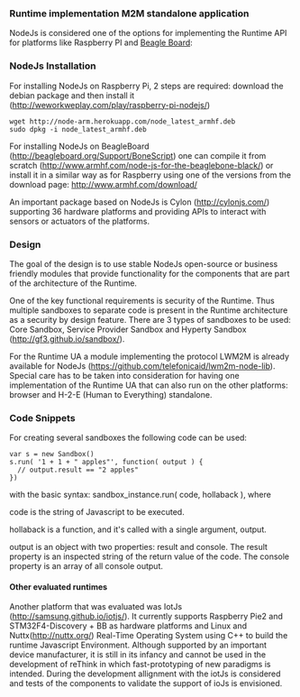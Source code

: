### Runtime implementation M2M standalone application

NodeJs is considered one of the options for implementing the Runtime API for platforms like Raspberry PI and [Beagle Board](http://beagleboard.org/bone):

### NodeJs Installation

For installing NodeJs on Raspberry Pi, 2 steps are required: download the debian package and then install it (http://weworkweplay.com/play/raspberry-pi-nodejs/)

    wget http://node-arm.herokuapp.com/node_latest_armhf.deb 
    sudo dpkg -i node_latest_armhf.deb

For installing NodeJs on BeagleBoard (http://beagleboard.org/Support/BoneScript) one can compile it from scratch (http://www.armhf.com/node-js-for-the-beaglebone-black/) or install it in a similar way as for Raspberry using one of the versions from the download page: http://www.armhf.com/download/

An important package based on NodeJs is Cylon (http://cylonjs.com/) supporting 36 hardware platforms and providing APIs to interact with sensors or actuators of the platforms. 

### Design

The goal of the design is to use stable NodeJs open-source or business friendly modules that provide functionality for the components that are part of the architecture of the Runtime.

One of the key functional requirements is security of the Runtime. Thus multiple sandboxes to separate code is present in the Runtime architecture as a security by design feature. There are 3 types of sandboxes to be used: Core Sandbox, Service Provider Sandbox and Hyperty Sandbox (http://gf3.github.io/sandbox/).

For the Runtime UA a module implementing the protocol LWM2M is already available for NodeJs (https://github.com/telefonicaid/lwm2m-node-lib). Special care has to be taken into consideration for having one implementation of the Runtime UA that can also run on the other platforms: browser and H-2-E (Human to Everything) standalone.

### Code Snippets 

For creating several sandboxes the following code can be used:
```
var s = new Sandbox()
s.run( '1 + 1 + " apples"', function( output ) {
  // output.result == "2 apples"
})
```
with the basic syntax: sandbox_instance.run( code, hollaback ), where

code is the string of Javascript to be executed.

hollaback is a function, and it's called with a single argument, output.

output is an object with two properties: result and console. The result property is an inspected string of the return value of the code. The console property is an array of all console output. 

#### Other evaluated runtimes

Another platform that was evaluated was IotJs (http://samsung.github.io/iotjs/). It currently supports Raspberry Pie2 and STM32F4-Discovery + BB as hardware platforms and Linux and Nuttx(http://nuttx.org/) Real-Time Operating System using C++ to build the runtime Javascript Environment. Although supported by an important device manufacturer, it is still in its infancy and cannot be used in the development of reThink in which fast-prototyping of new paradigms is intended. During the development allignment with the iotJs is considered and tests of the components to validate the support of ioJs is envisioned.


